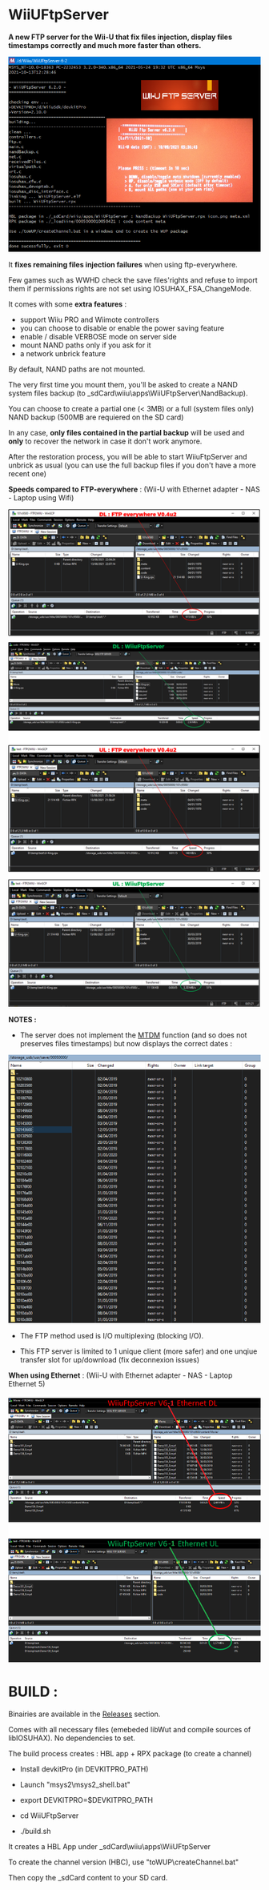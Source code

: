 # WiiUFtpServer
**A new FTP server for the Wii-U that fix files injection, display files timestamps correctly and much more faster than others.**

<p align="center">
  <img src="WiiUFtpServer.png">
</p>


It **fixes remaining files injection failures** when using ftp-everywhere.

Few games such as WWHD check the save files'rights and refuse to import them if permissions rights are not set using IOSUHAX_FSA_ChangeMode.

It comes with some **extra features** : 

- support Wiiu PRO and Wiimote controllers
- you can choose to disable or enable the power saving feature
- enable / disable VERBOSE mode on server side
- mount NAND paths only if you ask for it
- a network unbrick feature 
 
By default, NAND paths are not mounted. 

The very first time you mount them, you'll be asked to create a NAND system files backup (to \_sdCard\wiiu\apps\WiiUFtpServer\NandBackup). 

You can choose to create a partial one (< 3MB) or a full (system files only) NAND backup (500MB are requiered on the SD card)

In any case, **only files contained in the partial backup** will be used and **only** to recover the network in case it don't work anymore.

After the restoration process, you will be able to start WiiuFtpServer and unbrick as usual (you can use the full backup files if you don't have a more recent one)


**Speeds compared to FTP-everywhere** : (Wii-U with Ethernet adapter - NAS - Laptop using Wifi)

<p align="center">
  <img src="bandwith.png">
</p>


**NOTES :**


- The server does not implement the [MTDM](https://support.solarwinds.com/SuccessCenter/s/article/Enable-the-MDTM-command-to-preserve-the-original-time-stamp-of-uploaded-files?language=en_US) function (and so does not preserves files timestamps) but now displays the correct dates : 

<p align="center">
  <img src="timestamps.png">
</p>

- The FTP method used is I/O multiplexing (blocking I/O).

- This FTP server is limited to 1 unique client (more safer) and one unqiue transfer slot for up/download (fix deconnexion issues)

**When using Ethernet** : (Wii-U with Ethernet adapter - NAS - Laptop Ethernet 5)

<p align="center">
  <img src="Ethernet.png">
</p>


#
# BUILD :

Binairies are available in the [Releases](https://github.com/Laf111/WiiUFtpServer/releases/latest) section.

Comes with all necessary files (emebeded libWut and compile sources of libIOSUHAX). 
No dependencies to set.


The build process creates : HBL app + RPX package (to create a channel)


- Install devkitPro (in DEVKITPRO_PATH)

- Launch "msys2\msys2_shell.bat"

- export DEVKITPRO=$DEVKITPRO_PATH

- cd WiiUFtpServer

- ./build.sh

It creates a HBL App under \_sdCard\wiiu\apps\WiiUFtpServer

To create the channel version (HBC), use "toWUP\createChannel.bat"

Then copy the \_sdCard content to your SD card.
